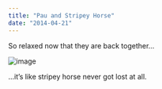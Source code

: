 ```yaml
---
title: "Pau and Stripey Horse"
date: "2014-04-21"
---
```


So relaxed now that they are back together…

![image](images/tumblr_inline_n46jw26XJm1qlj3bd.jpg)

…it’s like stripey horse never got lost at all.
